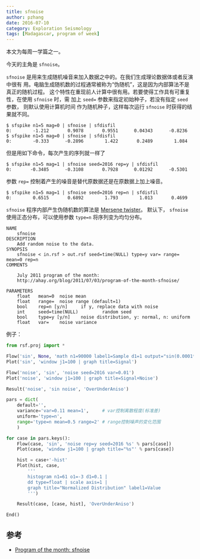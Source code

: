 ```yaml
---
title: sfnoise
author: pzhang
date: 2016-07-10
category: Exploration Seismology
tags: [Madagascar, program of week]
---
```



本文为每周一学篇之一。

今天的主角是 `sfnoise`。

`sfnoise` 是用来生成随机噪音来加入数据之中的。在我们生成理论数据体或者反演中很有
用。电脑生成随机数的过程通常被称为“伪随机”，这是因为内部算法不是真正的随机过程。
这个特性在重现前人计算中很有用。若要使得工作具有可重复性，在使用 `sfnoise` 时，需
加上 `seed=` 参数来指定初始种子，若没有指定 `seed` 参数， 则默认使用计算机时间
作为随机种子，这样每次运行 `sfnoise` 时获得的结果就不同。


    $ sfspike n1=5 mag=0 | sfnoise | sfdisfil
    0:        -1.212       0.9078       0.9551      0.04343      -0.8236
    $ sfspike n1=5 mag=0 | sfnoise | sfdisfil
    0:        -0.333      -0.2896        1.422       0.2489        1.084

<!--more-->
    
但是用如下命令，每次产生的序列就一样了

    
    $ sfspike n1=5 mag=1 | sfnoise seed=2016 rep=y | sfdisfil
    0:       -0.3485      -0.3108       0.7928      0.01292      -0.5301
    
参数 ``rep=`` 控制着产生的噪音是替代原数据还是在原数据上加上噪音。

    $ sfspike n1=5 mag=1 | sfnoise seed=2016 rep=n | sfdisfil
    0:        0.6515       0.6892        1.793        1.013       0.4699


`sfnoise` 程序内部产生伪随机数的算法是 [Mersene twister](http://www.math.sci.hiroshima-u.ac.jp/~m-mat/MT/emt.html)。
默认下， `sfnoise` 使用正态分布，可以使用参数 `type=n` 将序列变为均匀分布。


    NAME
        sfnoise
    DESCRIPTION
        Add random noise to the data.
    SYNOPSIS
        sfnoise < in.rsf > out.rsf seed=time(NULL) type=y var= range= mean=0 rep=n
    COMMENTS
        
        July 2011 program of the month:
        http://ahay.org/blog/2011/07/03/program-of-the-month-sfnoise/
        
    PARAMETERS
        float   mean=0  noise mean 
        float   range=  noise range (default=1) 
        bool    rep=n [y/n]     if y, replace data with noise 
        int     seed=time(NULL)         random seed 
        bool    type=y [y/n]    noise distribution, y: normal, n: uniform 
        float   var=    noise variance
     
     
例子：

``` python
from rsf.proj import *

Flow('sin', None, 'math n1=90000 label1=Sample d1=1 output="sin(0.0001*x1)"')
Plot('sin', 'window j1=100 | graph title=Signal')

Flow('noise', 'sin', 'noise seed=2016 var=0.01')
Plot('noise', 'window j1=100 | graph title=Signal+Noise')

Result('noise', 'sin noise', 'OverUnderAniso')

pars = dict(
    default='',
    variance='var=0.11 mean=1',     # var控制离散程度(标准差)
    uniform='type=n',
    range='type=n mean=0.5 range=2' # range控制噪声的变化范围
    )

for case in pars.keys():
    Flow(case, 'sin', 'noise rep=y seed=2016 %s' % pars[case])
    Plot(case, 'window j1=100 | graph title="%s"' % pars[case])

    hist = case+'-hist'
    Plot(hist, case,
        '''
        histogram n1=61 o1=-3 d1=0.1 |
        dd type=float | scale axis=1 |
        graph title="Normalized Distribution" label1=Value
        ''')

    Result(case, [case, hist], 'OverUnderAniso')

End()
```
    
## 参考

- [Program of the month: sfnoise](http://ahay.org/blog/2011/07/03/program-of-the-month-sfnoise/)
